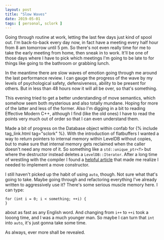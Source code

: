 ```yaml
---
layout: post
title: "Slow Waves"
date: 2019-05-01
tags: [ personal, sclork ]
---
```


Going through routine at work, letting the last few days just kind of spool out. I'm back-to-back every day now, in
fact have a meeting every half hour from 8 am tomorrow until 5 pm. So there's not even really time for me to take the
early meeting from home, then sneak in to work. It'll be one of those days where I have to pick which meetings I'm
going to be late to for things like going to the bathroom or grabbing lunch.

In the meantime there are slow waves of emotion going through me around the last performance review. I can gauge the
progress of the wave by my levels of psychological safety, defensiveness, ability to be present for others. But in
less than 48 hours now it will all be over, so that's something.

This evening tried to get a better understanding of move semantics, which somehow seem both mysterious and also totally
mundane. Hoping for more of the latter and less of the former. Also I'm digging in a bit to reading Effective Modern
C++, although I find (like the old ones) I have to read the points very much out of order so that I can even understand
them.

Made a bit of progress on the Database object within confab for {% include tag_link.html tag="sclork" %}. With the
introduction of flatbuffers I wanted a way to return pointers to internal memory within LevelDB without copies, but
to make sure that internal memory gets reclaimed when the caller doesn't need any more of it. So something like a
```std::unique_ptr<T>``` but where the destructor instead deletes a ```LevelDB::Iterator```. After a long time of
wrestling with the compiler I found a
[helpful article](https://www.cprogramming.com/c++11/rvalue-references-and-move-semantics-in-c++11.html) that made me
realize I needed to implement a move constructor.

I still haven't picked up the habit of using ```auto```, though. Not sure what that's going to take. Maybe going through
and refactoring everything I've already written to aggressively use it? There's some serious muscle memory here. I can
type:

```
for (int i = 0; i < something; ++i) {
}
```

about as fast as any English word. And changing from ```i++``` to ```++i``` took a looong time, and I was a much younger
man. So maybe I can turn that ```int``` into ```auto```, it's just gonna take some time.

As always, ever more shall be revealed.

